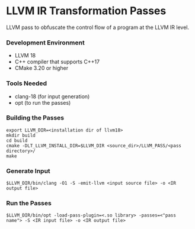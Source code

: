 # LLVM IR Transformation Passes
 LLVM  pass to obfuscate the control flow of a program at the LLVM IR level.

### Development Environment
- LLVM 18
- C++ compiler that supports C++17
- CMake 3.20 or higher

### Tools Needed
- clang-18 (for input generation)
- opt (to run the passes)

### Building the Passes
    export LLVM_DIR=<installation dir of llvm18>
    mkdir build
    cd build
    cmake -DLT_LLVM_INSTALL_DIR=$LLVM_DIR <source_dir>/LLVM_PASS/<pass directory>/
    make

### Generate Input
    $LLVM_DIR/bin/clang -O1 -S -emit-llvm <input source file> -o <IR output file>

### Run the Passes
    $LLVM_DIR/bin/opt -load-pass-plugin=<.so library> -passes=<"pass name"> -S <IR input file> -o <IR output file>

